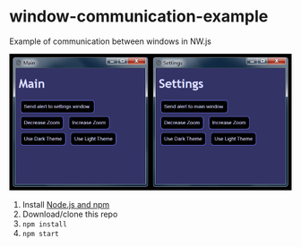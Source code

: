 # window-communication-example
Example of communication between windows in NW.js

![Screenshot](screenshot.png)

1. Install [Node.js and npm](https://nodejs.org)
1. Download/clone this repo
1. `npm install`
1. `npm start`
